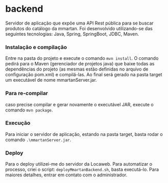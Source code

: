 # backend

Servidor de aplicação que expôe uma API Rest pública para se buscar produtos do catálogo da mmartan. Foi desenvolvido utilizando-se das seguintes tecnologias: 
Java, Spring, SpringBoot, JDBC, Maven.

### Instalação e compilação
Entre na pasta do projeto e execute o comando `mvn install`. O comando pedirá para o Maven (gerenciador de projetos java) que baixe todas as dependências do projeto (as mesmas estão definidas no arquivo de configuração pom.xml) e compilá-las. Ao final será gerado na pasta target um executável de nome mmartanServer.jar.

### Para re-compilar
caso precise compilar e gerar novamente o executável JAR, execute o comando `mvn package`.

### Execução
Para iniciar o servidor de aplicação, estando na pasta target, basta rodar o comando `.\mmartanServer.jar`. 

### Deploy
Para o deploy utilizei-me do servidor da Locaweb. Para automatizar o processo, criei o script: `deployMmartanBackend.sh`, basta executá-lo.  Para maiores detalhes, entrar em contato com o administrador.

